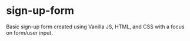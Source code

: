 # sign-up-form

Basic sign-up form created using Vanilla JS, HTML, and CSS with a focus on form/user input.